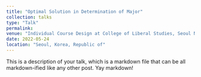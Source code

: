 ```yaml
---
title: "Optimal Solution in Determination of Major"
collection: talks
type: "Talk"
permalink: 
venue: "Individual Course Design at College of Liberal Studies, Seoul National University"
date: 2022-05-24
location: "Seoul, Korea, Republic of"
---
```


This is a description of your talk, which is a markdown file that can be all markdown-ified like any other post. Yay markdown!
